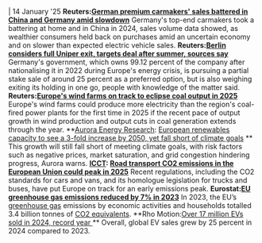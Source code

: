 | 14 January '25
**Reuters:[German premium carmakers' sales battered in China and Germany amid slowdown](https://www.reuters.com/business/autos-transportation/bmw-group-annual-sales-fall-weak-demand-china-germany-2025-01-13/)**
Germany's top-end carmakers took a battering at home and in China in 2024, sales volume data showed, as wealthier consumers held back on purchases amid an uncertain economy and on slower than expected electric vehicle sales.
**Reuters:[Berlin considers full Uniper exit, targets deal after summer, sources say](https://www.reuters.com/markets/deals/berlin-considers-full-uniper-exit-targets-deal-after-summer-sources-say-2025-01-13/)**
Germany's government, which owns 99.12 percent of the company after nationalising it in 2022 during Europe's energy crisis, is pursuing a partial stake sale of around 25 percent as a preferred option, but is also weighing exiting its holding in one go, people with knowledge of the matter said.
**Reuters:[Europe's wind farms on track to eclipse coal output in 2025](https://www.reuters.com/business/energy/europes-wind-farms-track-eclipse-coal-output-2025-maguire-2025-01-13/)**
Europe's wind farms could produce more electricity than the region's coal-fired power plants for the first time in 2025 if the recent pace of output growth in wind production and output cuts in coal generation extends through the year.
**[Aurora Energy Research](https://www.cleanenergywire.org/experts/aurora-energy-research): [European renewables capacity to see a 3-fold increase by 2050, yet fall short of climate goals](https://auroraer.com/media/european-renewables-capacity-to-see-a-3-fold-increase-by-2050-yet-fall-short-of-climate-goals-new-aurora-report-finds/) **
This growth will still fall short of meeting climate goals, with risk factors such as negative prices, market saturation, and grid congestion hindering progress, Aurora warns.
**[ICCT](https://www.cleanenergywire.org/experts/icct-international-council-clean-transportation): [Road transport CO2 emissions in the European Union could peak in 2025](https://theicct.org/pr-road-transport-co2-emissions-in-the-eu-could-peak-in-2025/)**
Recent regulations, including the CO2 standards for cars and vans, and its homologue legislation for trucks and buses, have put Europe on track for an early emissions peak.
**Eurostat:[EU greenhouse gas emissions reduced by 7% in 2023](https://ec.europa.eu/eurostat/web/products-eurostat-news/w/ddn-20250113-1)**
In 2023, the EU’s [greenhouse gas](https://www.cleanenergywire.org/glossary/letter_g#greenhouse_gas) emissions by economic activities and households totalled 3.4 billion tonnes of [CO2 equivalents](https://www.cleanenergywire.org/glossary/letter_c#co2_equivalents).
**Rho Motion:[Over 17 million EVs sold in 2024, record year ](https://rhomotion.com/news/over-17-million-evs-sold-in-2024-record-year/) **
Overall, global EV sales grew by 25 percent in 2024 compared to 2023.